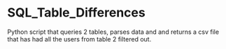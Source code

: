 # SQL_Table_Differences
Python script that queries 2 tables, parses data and and returns a csv file that has had all the users from table 2 filtered out.

